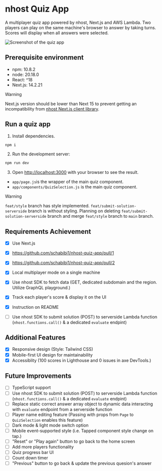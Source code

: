 # nhost Quiz App
A multiplayer quiz app powered by nhost, Next.js and AWS Lambda.
Two players can play on the same machine's browser to answer by taking turns. Scores will display when all answers were selected.

![Screenshot of the quiz app](https://asset.cloudinary.com/dsmeebz8b/c121b3f774927fc06fe4211e8c6da115)

## Prerequisite environment
- npm: 10.8.2
- node: 20.18.0
- React: ^18
- Next.js: 14.2.21

> [!WARNING]
> Next.js version should be lower than Next 15 to prevent getting an incompatibility from [nhost Next.js client library](https://docs.nhost.io/reference/nextjs/nhost-client).

## Run a quiz app
1. Install dependencies.

```bash
npm i
```

2. Run the development server:

```bash
npm run dev
```

3. Open [http://localhost:3000](http://localhost:3000) with your browser to see the result.

- `app/page.js`is the wrapper of the main quiz component.
- `app/components/QuizSelection.js` is the main quiz component.

> [!WARNING]
> `feat/style` branch has style implemented. `feat/submit-solution-serverside` branch is without styling. Planning on deleting `feat/submit-solution-serverside` branch and merge `feat/style` branch to `main` branch.

## Requirements Achievement
- [x] Use Next.js
- [x] https://github.com/schabibi1/nhost-quiz-app/pull/1
- [x] https://github.com/schabibi1/nhost-quiz-app/pull/2
- [x] Local multiplayer mode on a single machine
- [x] Use nhost SDK to fetch data (GET, dedicated subdomain and the region. Utilize GraphQL playground.)
- [x] Track each player's score & display it on the UI
- [x] Instruction on README
- [ ] Use nhost SDK to submit solution (POST) to serverside Lambda function (`nhost.functions.call()` & a dedicated `evaluate` endpint)


## Additional Features
- [x] Responsive design (Style: Tailwind CSS)
- [x] Mobile-first UI design for maintainability
- [x] Accessiblity (100 scores in Lighthouse and 0 issues in axe DevTools.)

## Future Improvements

- [ ] TypeScript support
- [ ] Use nhost SDK to submit solution (POST) to serverside Lambda function (`nhost.functions.call()` & a dedicated `evaluate` endpint)
- [ ] Replace static correct answer array object to dynamic data interacting with `evaluate` endpoint from a serverside function
- [ ] Player name editing feature (Passing with props from `Page` to `QuizSelection` enables this feature)
- [ ] Dark mode & light mode switch option
- [ ] Mobile event-supported style (i.e. Tapped component style change on tap.)
- [ ] "Reset" or "Play again" button to go back to the home screen
- [ ] Add more players functionality
- [ ] Quiz progress bar UI
- [ ] Count down timer
- [ ] "Previous" button to go back & update the previous quesion's answer